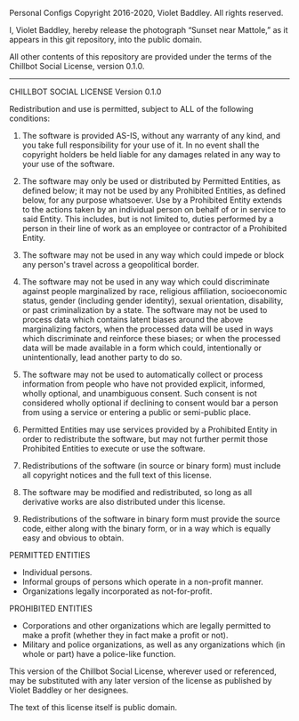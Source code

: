 Personal Configs Copyright 2016-2020, Violet Baddley.
All rights reserved.

I, Violet Baddley, hereby release the photograph “Sunset near
Mattole,” as it appears in this git repository, into the public
domain.

All other contents of this repository are provided under the terms of
the Chillbot Social License, version 0.1.0.


---


CHILLBOT SOCIAL LICENSE
Version 0.1.0

Redistribution and use is permitted, subject to ALL of the following conditions:

1. The software is provided AS-IS, without any warranty of any kind, and you take full
   responsibility for your use of it. In no event shall the copyright holders be held
   liable for any damages related in any way to your use of the software.

2. The software may only be used or distributed by Permitted Entities, as defined below;
   it may not be used by any Prohibited Entities, as defined below, for any purpose
   whatsoever. Use by a Prohibited Entity extends to the actions taken by an individual
   person on behalf of or in service to said Entity. This includes, but is not limited to,
   duties performed by a person in their line of work as an employee or contractor of a
   Prohibited Entity.

3. The software may not be used in any way which could impede or block any person's travel
   across a geopolitical border.

4. The software may not be used in any way which could discriminate against people
   marginalized by race, religious affiliation, socioeconomic status, gender (including
   gender identity), sexual orientation, disability, or past criminalization by a
   state. The software may not be used to process data which contains latent biases around
   the above marginalizing factors, when the processed data will be used in ways which
   discriminate and reinforce these biases; or when the processed data will be made
   available in a form which could, intentionally or unintentionally, lead another party
   to do so.

5. The software may not be used to automatically collect or process information from
   people who have not provided explicit, informed, wholly optional, and unambiguous
   consent. Such consent is not considered wholly optional if declining to consent would
   bar a person from using a service or entering a public or semi-public place.

6. Permitted Entities may use services provided by a Prohibited Entity in order to
   redistribute the software, but may not further permit those Prohibited Entities to
   execute or use the software.

7. Redistributions of the software (in source or binary form) must include all copyright
   notices and the full text of this license.

8. The software may be modified and redistributed, so long as all derivative works are
   also distributed under this license.

9. Redistributions of the software in binary form must provide the source code, either
   along with the binary form, or in a way which is equally easy and obvious to obtain.



PERMITTED ENTITIES

- Individual persons.
- Informal groups of persons which operate in a non-profit manner.
- Organizations legally incorporated as not-for-profit.

PROHIBITED ENTITIES

- Corporations and other organizations which are legally permitted to make a profit
  (whether they in fact make a profit or not).
- Military and police organizations, as well as any organizations which (in whole or part)
  have a police-like function.



This version of the Chillbot Social License, wherever used or referenced, may be
substituted with any later version of the license as published by Violet Baddley or her
designees.

The text of this license itself is public domain.
